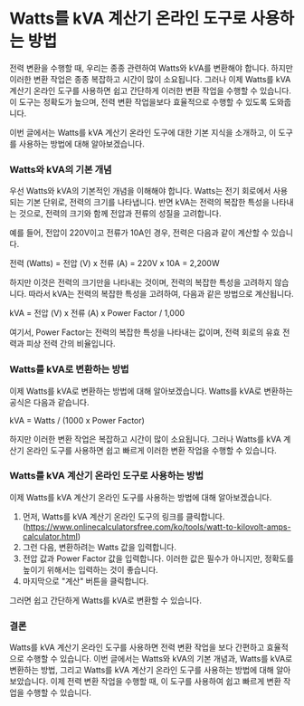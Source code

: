 Watts를 kVA 계산기 온라인 도구로 사용하는 방법
==============================

전력 변환을 수행할 때, 우리는 종종 관련하여 Watts와 kVA를 변환해야 합니다. 하지만 이러한 변환 작업은 종종 복잡하고 시간이 많이 소요됩니다. 그러나 이제 Watts를 kVA 계산기 온라인 도구를 사용하면 쉽고 간단하게 이러한 변환 작업을 수행할 수 있습니다. 이 도구는 정확도가 높으며, 전력 변환 작업을보다 효율적으로 수행할 수 있도록 도와줍니다.

이번 글에서는 Watts를 kVA 계산기 온라인 도구에 대한 기본 지식을 소개하고, 이 도구를 사용하는 방법에 대해 알아보겠습니다.

### Watts와 kVA의 기본 개념

우선 Watts와 kVA의 기본적인 개념을 이해해야 합니다. Watts는 전기 회로에서 사용되는 기본 단위로, 전력의 크기를 나타냅니다. 반면 kVA는 전력의 복잡한 특성을 나타내는 것으로, 전력의 크기와 함께 전압과 전류의 성질을 고려합니다.

예를 들어, 전압이 220V이고 전류가 10A인 경우, 전력은 다음과 같이 계산할 수 있습니다.

전력 (Watts) = 전압 (V) x 전류 (A) = 220V x 10A = 2,200W

하지만 이것은 전력의 크기만을 나타내는 것이며, 전력의 복잡한 특성을 고려하지 않습니다. 따라서 kVA는 전력의 복잡한 특성을 고려하여, 다음과 같은 방법으로 계산됩니다.

kVA = 전압 (V) x 전류 (A) x Power Factor / 1,000

여기서, Power Factor는 전력의 복잡한 특성을 나타내는 값이며, 전력 회로의 유효 전력과 피상 전력 간의 비율입니다.

### Watts를 kVA로 변환하는 방법

이제 Watts를 kVA로 변환하는 방법에 대해 알아보겠습니다. Watts를 kVA로 변환하는 공식은 다음과 같습니다.

kVA = Watts / (1000 x Power Factor)

하지만 이러한 변환 작업은 복잡하고 시간이 많이 소요됩니다. 그러나 Watts를 kVA 계산기 온라인 도구를 사용하면 쉽고 빠르게 이러한 변환 작업을 수행할 수 있습니다.

### Watts를 kVA 계산기 온라인 도구로 사용하는 방법

이제 Watts를 kVA 계산기 온라인 도구를 사용하는 방법에 대해 알아보겠습니다.

1. 먼저, Watts를 kVA 계산기 온라인 도구의 링크를 클릭합니다. (<https://www.onlinecalculatorsfree.com/ko/tools/watt-to-kilovolt-amps-calculator.html>)
2. 그런 다음, 변환하려는 Watts 값을 입력합니다.
3. 전압 값과 Power Factor 값을 입력합니다. 이러한 값은 필수가 아니지만, 정확도를 높이기 위해서는 입력하는 것이 좋습니다.
4. 마지막으로 "계산" 버튼을 클릭합니다.

그러면 쉽고 간단하게 Watts를 kVA로 변환할 수 있습니다.

### 결론

Watts를 kVA 계산기 온라인 도구를 사용하면 전력 변환 작업을 보다 간편하고 효율적으로 수행할 수 있습니다. 이번 글에서는 Watts와 kVA의 기본 개념과, Watts를 kVA로 변환하는 방법, 그리고 Watts를 kVA 계산기 온라인 도구를 사용하는 방법에 대해 알아보았습니다. 이제 전력 변환 작업을 수행할 때, 이 도구를 사용하여 쉽고 빠르게 변환 작업을 수행할 수 있습니다.